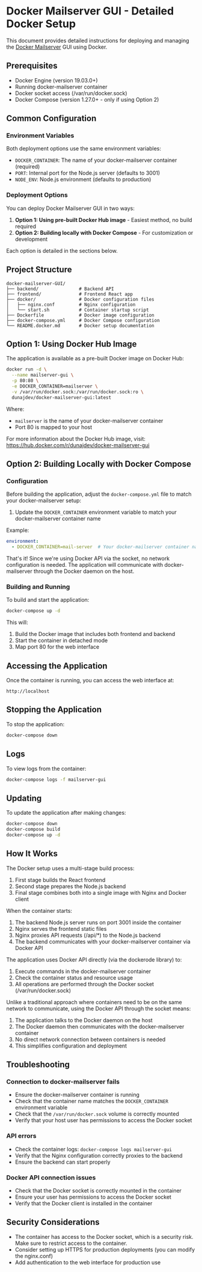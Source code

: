# Docker Mailserver GUI - Detailed Docker Setup

This document provides detailed instructions for deploying and managing the [Docker Mailserver](https://github.com/docker-mailserver/docker-mailserver) GUI using Docker.

## Prerequisites

- Docker Engine (version 19.03.0+)
- Running docker-mailserver container
- Docker socket access (/var/run/docker.sock)
- Docker Compose (version 1.27.0+ - only if using Option 2)

## Common Configuration

### Environment Variables

Both deployment options use the same environment variables:

- `DOCKER_CONTAINER`: The name of your docker-mailserver container (required)
- `PORT`: Internal port for the Node.js server (defaults to 3001)
- `NODE_ENV`: Node.js environment (defaults to production)

### Deployment Options

You can deploy Docker Mailserver GUI in two ways:

1. **Option 1: Using pre-built Docker Hub image** - Easiest method, no build required
2. **Option 2: Building locally with Docker Compose** - For customization or development

Each option is detailed in the sections below.

## Project Structure

```
docker-mailserver-GUI/
├── backend/               # Backend API
├── frontend/              # Frontend React app
├── docker/                # Docker configuration files
│   ├── nginx.conf         # Nginx configuration
│   └── start.sh           # Container startup script
├── Dockerfile             # Docker image configuration
├── docker-compose.yml     # Docker Compose configuration
└── README.docker.md       # Docker setup documentation
```

## Option 1: Using Docker Hub Image

The application is available as a pre-built Docker image on Docker Hub:

```bash
docker run -d \
  --name mailserver-gui \
  -p 80:80 \
  -e DOCKER_CONTAINER=mailserver \
  -v /var/run/docker.sock:/var/run/docker.sock:ro \
  dunajdev/docker-mailserver-gui:latest
```

Where:
- `mailserver` is the name of your docker-mailserver container
- Port 80 is mapped to your host

For more information about the Docker Hub image, visit:
https://hub.docker.com/r/dunajdev/docker-mailserver-gui

## Option 2: Building Locally with Docker Compose

### Configuration

Before building the application, adjust the `docker-compose.yml` file to match your docker-mailserver setup:

1. Update the `DOCKER_CONTAINER` environment variable to match your docker-mailserver container name

Example:
```yaml
environment:
  - DOCKER_CONTAINER=mail-server  # Your docker-mailserver container name
```

That's it! Since we're using Docker API via the socket, no network configuration is needed. The application will communicate with docker-mailserver through the Docker daemon on the host.

### Building and Running

To build and start the application:

```bash
docker-compose up -d
```

This will:
1. Build the Docker image that includes both frontend and backend
2. Start the container in detached mode
3. Map port 80 for the web interface

## Accessing the Application

Once the container is running, you can access the web interface at:

```
http://localhost
```

## Stopping the Application

To stop the application:

```bash
docker-compose down
```

## Logs

To view logs from the container:

```bash
docker-compose logs -f mailserver-gui
```

## Updating

To update the application after making changes:

```bash
docker-compose down
docker-compose build
docker-compose up -d
```

## How It Works

The Docker setup uses a multi-stage build process:
1. First stage builds the React frontend
2. Second stage prepares the Node.js backend
3. Final stage combines both into a single image with Nginx and Docker client

When the container starts:
1. The backend Node.js server runs on port 3001 inside the container
2. Nginx serves the frontend static files
3. Nginx proxies API requests (/api/*) to the Node.js backend
4. The backend communicates with your docker-mailserver container via Docker API

The application uses Docker API directly (via the dockerode library) to:
1. Execute commands in the docker-mailserver container
2. Check the container status and resource usage
3. All operations are performed through the Docker socket (/var/run/docker.sock)

Unlike a traditional approach where containers need to be on the same network to communicate, using the Docker API through the socket means:
1. The application talks to the Docker daemon on the host
2. The Docker daemon then communicates with the docker-mailserver container
3. No direct network connection between containers is needed
4. This simplifies configuration and deployment

## Troubleshooting

### Connection to docker-mailserver fails

- Ensure the docker-mailserver container is running
- Check that the container name matches the `DOCKER_CONTAINER` environment variable
- Check that the `/var/run/docker.sock` volume is correctly mounted
- Verify that your host user has permissions to access the Docker socket

### API errors

- Check the container logs: `docker-compose logs mailserver-gui`
- Verify that the Nginx configuration correctly proxies to the backend
- Ensure the backend can start properly

### Docker API connection issues

- Check that the Docker socket is correctly mounted in the container
- Ensure your user has permissions to access the Docker socket
- Verify that the Docker client is installed in the container

## Security Considerations

- The container has access to the Docker socket, which is a security risk. Make sure to restrict access to the container.
- Consider setting up HTTPS for production deployments (you can modify the nginx.conf)
- Add authentication to the web interface for production use

